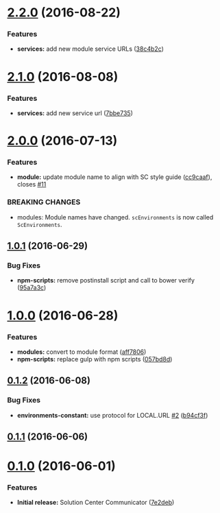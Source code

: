 <a name="2.2.0"></a>
# [2.2.0](https://github.com/zalando-incubator/solution-center-communicator/compare/2.1.0...v2.2.0) (2016-08-22)


### Features

* **services:** add new module service URLs ([38c4b2c](https://github.com/zalando-incubator/solution-center-communicator/commit/38c4b2c))



<a name="2.1.0"></a>
# [2.1.0](https://github.com/zalando-incubator/solution-center-communicator/compare/2.0.0...v2.1.0) (2016-08-08)


### Features

* **services:** add new service url ([7bbe735](https://github.com/zalando-incubator/solution-center-communicator/commit/7bbe735))



<a name="2.0.0"></a>
# [2.0.0](https://github.com/zalando-incubator/solution-center-communicator/compare/1.0.1...v2.0.0) (2016-07-13)


### Features

* **module:** update module name to align with SC style guide ([cc9caaf](https://github.com/zalando-incubator/solution-center-communicator/commit/cc9caaf)), closes [#11](https://github.com/zalando-incubator/solution-center-communicator/issues/11)


### BREAKING CHANGES

* modules: Module names have changed. `scEnvironments` is now called `ScEnvironments`.



<a name="1.0.1"></a>
## [1.0.1](https://github.com/zalando-incubator/solution-center-communicator/compare/1.0.0...v1.0.1) (2016-06-29)


### Bug Fixes

* **npm-scripts:** remove postinstall script and call to bower verify ([95a7a3c](https://github.com/zalando-incubator/solution-center-communicator/commit/95a7a3c))



<a name="1.0.0"></a>
# [1.0.0](https://github.com/zalando-incubator/solution-center-communicator/compare/0.1.2...1.0.0) (2016-06-28)


### Features

* **modules:** convert to module format ([aff7806](https://github.com/zalando-incubator/solution-center-communicator/commit/aff7806))
* **npm-scripts:** replace gulp with npm scripts ([057bd8d](https://github.com/zalando-incubator/solution-center-communicator/commit/057bd8d))



<a name="0.1.2"></a>
## [0.1.2](https://github.com/zalando-incubator/solution-center-communicator/compare/0.1.1...0.1.2) (2016-06-08)


### Bug Fixes

* **environments-constant:** use protocol for LOCAL.URL [#2](https://github.com/zalando-incubator/solution-center-communicator/issues/2) ([b94cf3f](https://github.com/zalando-incubator/solution-center-communicator/commit/b94cf3f))



<a name="0.1.1"></a>
## [0.1.1](https://github.com/zalando-incubator/solution-center-communicator/compare/0.1.0...0.1.1) (2016-06-06)



<a name="0.1.0"></a>
# [0.1.0](https://github.com/zalando-incubator/solution-center-communicator/compare/f4502b0...0.1.0) (2016-06-01)


### Features

* **Initial release:** Solution Center Communicator ([7e2deb](https://github.com/zalando-incubator/solution-center-communicator/commit/7e2deb))




